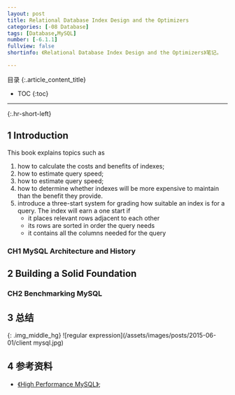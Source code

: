 ```yaml
---
layout: post
title: Relational Database Index Design and the Optimizers
categories: [-08 Database]
tags: [Database,MySQL]
number: [-6.1.1]
fullview: false
shortinfo: 《Relational Database Index Design and the Optimizers》笔记。

---
```

目录
{:.article_content_title}


* TOC
{:toc}

---
{:.hr-short-left}

## 1 Introduction ##

This book explains topics such as

1. how to calculate the costs and benefits of indexes;
2. how to estimate query speed;
3. how to estimate query speed;
4. how to determine whether indexes will be more expensive to maintain than the benefit they provide.
4. introduce a three-start system for grading how suitable an index is for a query. The index will earn a one start if
    - it places relevant rows adjacent to each other
    - its rows are sorted in order the query needs
    - it contains all the columns needed for the query

### CH1 MySQL Architecture and History

## 2 Building a Solid Foundation

### CH2 Benchmarking MySQL

## 3 总结 ##



{: .img_middle_hg}
![regular expression](/assets/images/posts/2015-06-01/client mysql.jpg)


## 4 参考资料 ##
- [《High Performance MySQL》](https://book.douban.com/subject/10443458/);





